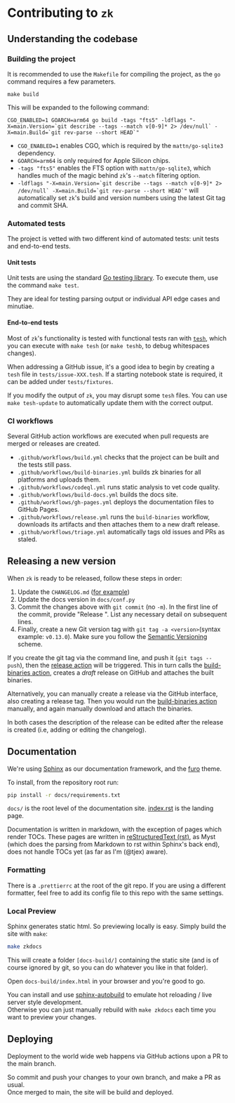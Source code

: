 # Contributing to `zk`

## Understanding the codebase

### Building the project

It is recommended to use the `Makefile` for compiling the project, as the `go`
command requires a few parameters.

```shell
make build
```

This will be expanded to the following command:

```shell
CGO_ENABLED=1 GOARCH=arm64 go build -tags "fts5" -ldflags "-X=main.Version=`git describe --tags --match v[0-9]* 2> /dev/null` -X=main.Build=`git rev-parse --short HEAD`"
```

- `CGO_ENABLED=1` enables CGO, which is required by the `mattn/go-sqlite3`
  dependency.
- `GOARCH=arm64` is only required for Apple Silicon chips.
- `-tags "fts5"` enables the FTS option with `mattn/go-sqlite3`, which handles
  much of the magic behind `zk`'s `--match` filtering option.
- ``-ldflags "-X=main.Version=`git describe --tags --match v[0-9]* 2> /dev/null` -X=main.Build=`git rev-parse --short HEAD`"``
  will automatically set `zk`'s build and version numbers using the latest Git
  tag and commit SHA.

### Automated tests

The project is vetted with two different kind of automated tests: unit tests and
end-to-end tests.

#### Unit tests

Unit tests are using the standard
[Go testing library](https://pkg.go.dev/testing). To execute them, use the
command `make test`.

They are ideal for testing parsing output or individual API edge cases and
minutiae.

#### End-to-end tests

Most of `zk`'s functionality is tested with functional tests ran with
[`tesh`](https://github.com/mickael-menu/tesh), which you can execute with
`make tesh` (or `make teshb`, to debug whitespaces changes).

When addressing a GitHub issue, it's a good idea to begin by creating a `tesh`
file in `tests/issue-XXX.tesh`. If a starting notebook state is required, it can
be added under `tests/fixtures`.

If you modify the output of `zk`, you may disrupt some `tesh` files. You can use
`make tesh-update` to automatically update them with the correct output.

### CI workflows

Several GitHub action workflows are executed when pull requests are merged or
releases are created.

- `.github/workflows/build.yml` checks that the project can be built and the
  tests still pass.
- `.github/workflows/build-binaries.yml` builds zk binaries for all platforms
  and uploads them.
- `.github/workflows/codeql.yml` runs static analysis to vet code quality.
- `.github/workflows/build-docs.yml` builds the docs site.
- `.github/workflows/gh-pages.yml` deploys the documentation files to GitHub
  Pages.
- `.github/workflows/release.yml` runs the `build-binaries` workflow, downloads
  its artifacts and then attaches them to a new draft release.
- `.github/workflows/triage.yml` automatically tags old issues and PRs as
  staled.

## Releasing a new version

When `zk` is ready to be released, follow these steps in order:

1. Update the `CHANGELOG.md`
   ([for example](https://github.com/zk-org/zk/commit/ea4457ad671aa85a6b15747460c6f2c9ad61bf73))
2. Update the docs version in `docs/conf.py`
3. Commit the changes above with `git commit` (no `-m`). In the first line of
   the commit, provide "Release <the-version>". List any necessary detail on
   subsequent lines.
4. Finally, create a new Git version tag with `git tag -a <version>`(syntax
   example: `v0.13.0`). Make sure you follow the
   [Semantic Versioning](https://semver.org) scheme.

If you create the git tag via the command line, and push it (`git tags --push`), then the
[release action](.github/workflows/release.yml) will be triggered. This in turn
calls the [build-binaries action](.github/workflows/build-binaries.yml), creates
a _draft_ release on GitHub and attaches the built binaries.

Alternatively, you can manually create a release via the GitHub interface, also
creating a release tag. Then you would run the
[build-binaries action](.github/workflows/build-binaries.yml) manually, and
again manually download and attach the binaries.

In both cases the description of the release can be edited after the release is
created (i.e, adding or editing the changelog).

## Documentation

We're using [Sphinx](https://www.sphinx-doc.org/en/master/) as our documentation
framework, and the [furo](https://pradyunsg.me/furo/quickstart/) theme.

To install, from the repository root run:

```sh
pip install -r docs/requirements.txt
```

`docs/` is the root level of the documentation site.
[index.rst](./docs/index.rst) is the landing page.

Documentation is written in markdown, with the exception of pages which render
TOCs. These pages are written in
[reStructuredText (rst)](https://www.sphinx-doc.org/en/master/usage/restructuredtext/basics.html),
as Myst (which does the parsing from Markdown to rst within Sphinx's back end),
does not handle TOCs yet (as far as I'm (@tjex) aware).

### Formatting

There is a `.prettierrc` at the root of the git repo. If you are using a
different formatter, feel free to add its config file to this repo with the same
settings.

### Local Preview

Sphinx generates static html. So previewing locally is easy. Simply build the
site with `make`:

```sh
make zkdocs
```

This will create a folder `[docs-build/]` containing the static site (and is of
course ignored by git, so you can do whatever you like in that folder).

Open `docs-build/index.html` in your browser and you're good to go.

You can install and use
[sphinx-autobuild](https://pypi.org/project/sphinx-autobuild/) to emulate hot
reloading / live server style development.\
Otherwise you can just manually rebuild with `make zkdocs` each time you want to
preview your changes.

## Deploying

Deployment to the world wide web happens via GitHub actions upon a PR to the
main branch.

So commit and push your changes to your own branch, and make a PR as usual.\
Once merged to main, the site will be build and deployed.

